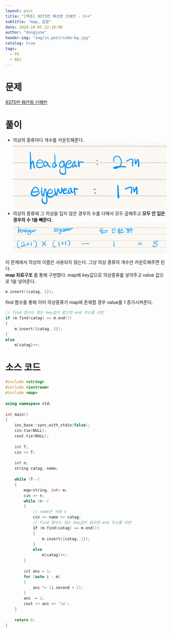 ```yaml
---
layout: post
title: "[백준] 9375번 패션왕 신해빈 - C++"
subtitle: "map, 집합"
date: 2020-10-05 22:18:00
author: "dongjune"
header-img: "img/in_post/code-bg.jpg"
catalog: true
tags:
  - PS
  - BOJ
---
```


# 문제

[9375번 패션왕 신해빈](https://www.acmicpc.net/problem/9375)

# 풀이

- 의상의 종류마다 개수를 카운트해준다.
  ![1](/assets/img/9375-1.png)
- 의상의 종류에 그 의상을 입지 않은 경우의 수를 더해서 모두 곱해주고 **모두 안 입은 경우의 수 1을 빼준다.**
  ![2](/assets/img/9375-2.png)

이 문제에서 의상의 이름은 사용되지 않는다. 그냥 의상 종류의 개수만 카운트해주면 된다.  
**map 자료구조** 를 통해 구현했다. map에 key값으로 의상종류를 넣어주고 value 값으로 1을 넣어준다.

```c++
m.insert({catag, 1});
```

find 함수를 통해 이미 의상종류가 map에 존재할 경우 value를 1 증가시켜준다.

```c++
// find 함수는 찾는 key값이 없으면 end 주소를 리턴
if (m.find(catag) == m.end())
{
    m.insert({catag, 1});
}
else
    m[catag]++;
```

# 소스 코드

```c++
#include <string>
#include <iostream>
#include <map>

using namespace std;

int main()
{
    ios_base::sync_with_stdio(false);
    cin.tie(NULL);
    cout.tie(NULL);

    int T;
    cin >> T;

    int n;
    string catag, name;

    while (T--)
    {
        map<string, int> m;
        cin >> n;
        while (n--)
        {
            // name은 사용 x
            cin >> name >> catag;
            // find 함수는 찾는 key값이 없으면 end 주소를 리턴
            if (m.find(catag) == m.end())
            {
                m.insert({catag, 1});
            }
            else
                m[catag]++;
        }

        int ans = 1;
        for (auto i : m)
        {
            ans *= (i.second + 1);
        }
        ans -= 1;
        cout << ans << '\n';
    }

    return 0;
}
```
